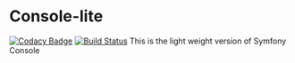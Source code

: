 # Console-lite

[![Codacy Badge](https://api.codacy.com/project/badge/Grade/e08ae4d55074443f8dd4fd96042c36e0)](https://app.codacy.com/app/biustudio/Console-lite?utm_source=github.com&utm_medium=referral&utm_content=biurad/Console-lite&utm_campaign=Badge_Grade_Dashboard)
[![Build Status](https://travis-ci.org/biurad/Console-lite.svg?branch=master)](https://travis-ci.org/biurad/Console-lite)
This is the light weight version of Symfony Console
